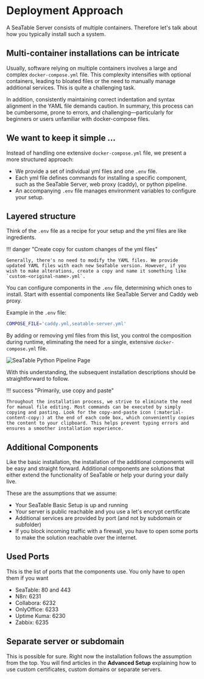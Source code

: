 # Deployment Approach

A SeaTable Server consists of multiple containers. Therefore let's talk about how you typically install such a system.

## Multi-container installations can be intricate

Usually, software relying on multiple containers involves a large and complex `docker-compose.yml` file. This complexity intensifies with optional containers, leading to bloated files or the need to manually manage additional services. This is quite a challenging task.

In addition, consistently maintaining correct indentation and syntax alignment in the YAML file demands caution. In summary, this process can be cumbersome, prone to errors, and challenging—particularly for beginners or users unfamiliar with docker-compose files.

## We want to keep it simple ...

Instead of handling one extensive `docker-compose.yml` file, we present a more structured approach:

- We provide a set of individual yml files and one `.env` file.
- Each yml file defines commands for installing a specific component, such as the SeaTable Server, web proxy (caddy), or python pipeline.
- An accompanying `.env` file manages environment variables to configure your setup.

## Layered structure

Think of the `.env` file as a recipe for your setup and the yml files are like ingredients.

!!! danger "Create copy for custom changes of the yml files"

    Generally, there's no need to modify the YAML files. We provide updated YAML files with each new SeaTable version. However, if you wish to make alterations, create a copy and name it something like `custom-<original-name>.yml`.

You can configure components in the `.env` file, determining which ones to install. Start with essential components like SeaTable Server and Caddy web proxy.

Example in the `.env` file:

```bash
COMPOSE_FILE='caddy.yml,seatable-server.yml'
```

By adding or removing yml files from this list, you control the composition during runtime, eliminating the need for a single, extensive `docker-compose.yml` file.

![SeaTable Python Pipeline Page](../assets/images/layered-structure-seatable.png)

With this understanding, the subsequent installation descriptions should be straightforward to follow.

!!! success "Primarily, use copy and paste"

    Throughout the installation process, we strive to eliminate the need for manual file editing. Most commands can be executed by simply copying and pasting. Look for the copy-and-paste icon (:material-content-copy:) at the end of each code box, which conveniently copies the content to your clipboard. This helps prevent typing errors and ensures a smoother installation experience.

## Additional Components

Like the basic installation, the installation of the additional components will be easy and straight forward. Additional components are solutions that either extend the functionality of SeaTable or help your during your daily live.

These are the assumptions that we assume:

- Your SeaTable Basic Setup is up and running
- Your server is public reachable and you use a let's encrypt certificate
- Additional services are provided by port (and not by subdomain or subfolder)
- If you block incoming traffic with a firewall, you have to open some ports to make the solution reachable over the internet.

## Used Ports

This is the list of ports that the components use. You only have to open them if you want

- SeaTable: 80 and 443
- N8n: 6231
- Collabora: 6232
- OnlyOffice: 6233
- Uptime Kuma: 6230
- Zabbix: 6235

## Separate server or subdomain

This is possible for sure. Right now the installation follows the assumption from the top. You will find articles in the **Advanced Setup** explaining how to use custom certificates, custom domains or separate servers.
